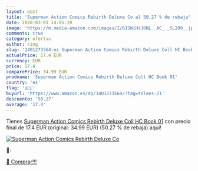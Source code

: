 ```yaml
---
layout: post
title: 'Superman Action Comics Rebirth Deluxe Co al 50.27 % de rebaja'
date: 2020-03-01 14:05:19
image: 'https://m.media-amazon.com/images/I/61SWiHiJONL._AC_._SL200_.jpg'
comments: true
category: ofertas
author: ring
slug: '1401273564-es Superman Action Comics Rebirth Deluxe Coll HC Book 01'
actualPrice: 17.4 EUR
currency: EUR
price: 17.4
comparePrice: 34.99 EUR
prodname: 'Superman Action Comics Rebirth Deluxe Coll HC Book 01'
country: 'es'
flag: '🇪🇸'
buyurl: 'https://www.amazon.es/dp/1401273564/?tag=tolees-21'
descuento: '50.27'
average: '17.4'
---
```


Tienes [Superman Action Comics Rebirth Deluxe Coll HC Book 01](https://www.amazon.es/dp/1401273564/?tag=tolees-21) con precio final de  17.4 EUR (original: 34.99 EUR) (50.27 %  de rebaja) aqui!

[![Superman Action Comics Rebirth Deluxe Co](https://m.media-amazon.com/images/I/61SWiHiJONL._AC_._SL200_.jpg)](https://www.amazon.es/dp/1401273564/?tag=tolees-21)

🔎:


[🛒 Comprar!!!](https://www.amazon.es/dp/1401273564/?tag=tolees-21)
